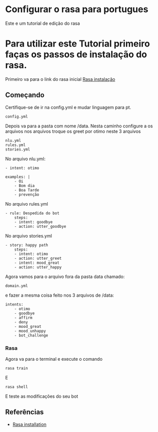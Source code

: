 # Configurar o rasa para portugues
Este e um tutorial de edição do rasa

# Para utilizar este Tutorial primeiro faças os passos de instalação do rasa.

Primeiro va para o link do rasa inicial [Rasa instalação](https://github.com/fga-eps-mds/2021.1-AlligaBot/blob/dev_plusultra-from-docs_plusultra/docs/tutoriais/Tutorial_rasa_inicial.md) 

## Começando
Certifique-se de ir na config.yml e mudar linguagem para pt.

    config.yml

    
Depois va para a pasta com nome /data.
    Nesta caminho configure a os arquivos nos arquivos troque os greet por otimo neste 3 arquivos

    nlu.yml
    rules.yml
    stories.yml


No arquivo  nlu.yml:

    - intent: otimo

    examples: |
        - Oi
        - Bom dia
        - Boa Tarde
        - prevenção    

No arquivo rules.yml


    - rule: Despedida do bot
        steps:
        - intent: goodbye
        - action: utter_goodbye

No arquivo stories.yml


    - story: happy path
        steps:
        - intent: otimo
        - action: utter_greet
        - intent: mood_great
        - action: utter_happy


Agora vamos para o arquivo fora da pasta data chamado:

    domain.yml

e fazer a mesma coisa feito nos 3 arquivos de /data:


    intents:
        - otimo
        - goodbye
        - affirm
        - deny
        - mood_great
        - mood_unhappy
        - bot_challenge



    


    

### Rasa
Agora va para o terminal e execute o comando

    rasa train


E

    rasa shell

E teste as modificações do seu bot
        
        
    


## Referências
- [Rasa installation](https://rasa.com/docs/rasa/installation)

